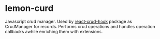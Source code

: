 # lemon-curd
Javascript crud manager. Used by [react-crud-hook](https://github.com/exivity/react-crud-hook) package as CrudManager for records.
Performs crud operations and handles operation callbacks awhile enriching them with extensions.
